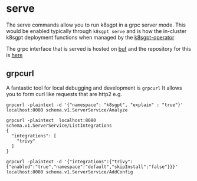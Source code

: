 # serve

The serve commands allow you to run k8sgpt in a grpc server mode.
This would be enabled typically through `k8sgpt serve` and is how the in-cluster k8sgpt deployment functions when managed by the [k8sgpt-operator](https://github.com/k8sgpt-ai/k8sgpt-operator)

The grpc interface that is served is hosted on [buf](https://buf.build/k8sgpt-ai/schemas) and the repository for this is [here](https://github.com/k8sgpt-ai/schemas)

## grpcurl

A fantastic tool for local debugging and development is `grpcurl` 
It allows you to form curl like requests that are http2
e.g. 

```
grpcurl -plaintext -d '{"namespace": "k8sgpt", "explain" : "true"}' localhost:8080 schema.v1.ServerService/Analyze
```

```
grpcurl -plaintext  localhost:8080 schema.v1.ServerService/ListIntegrations 
{
  "integrations": [
    "trivy"
  ]
}

```

```
grpcurl -plaintext -d '{"integrations":{"trivy":{"enabled":"true","namespace":"default","skipInstall":"false"}}}' localhost:8080 schema.v1.ServerService/AddConfig
```
